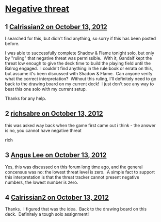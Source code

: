# [Negative threat](https://community.fantasyflightgames.com/topic/72674-negative-threat/)

## 1 [Calrissian2 on October 13, 2012](https://community.fantasyflightgames.com/topic/72674-negative-threat/?do=findComment&comment=708801)

I searched for this, but didn't find anything, so sorry if this has been posted before.

I was able to successfully complete Shadow & Flame tonight solo, but only by "ruling" that negative threat was permissible.  With it, Gandalf kept the threat low enough to give the deck time to build the playing field until the Balrog engaged.  I couldn't find anything in the rule book or errata on this, but assume it's been discussed with Shadow & Flame.  Can anyone verify what the correct interpretation?  Without this ruling, I'll definitely need to go back to the drawing board on my current deck!  I just don't see any way to beat this one solo with my current setup.

Thanks for any help.

## 2 [richsabre on October 13, 2012](https://community.fantasyflightgames.com/topic/72674-negative-threat/?do=findComment&comment=708836)

this was asked way back when the game first came out i think - the answer is no, you cannot have negative threat

rich

## 3 [Angus Lee on October 13, 2012](https://community.fantasyflightgames.com/topic/72674-negative-threat/?do=findComment&comment=708944)

Yes, this was discussed on this forum long time ago, and the general concensus was no: the lowest threat level is zero.  A simple fact to support this interpretation is that the threat tracker cannot present negative numbers, the lowest number is zero.

## 4 [Calrissian2 on October 13, 2012](https://community.fantasyflightgames.com/topic/72674-negative-threat/?do=findComment&comment=708980)

Thanks.  I figured that was the idea.  Back to the drawing board on this deck.  Definitely a tough solo assignment!

